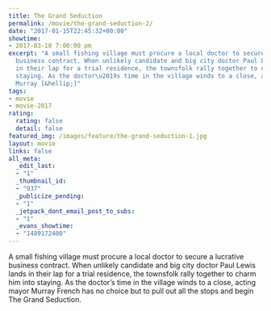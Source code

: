```yaml
---
title: The Grand Seduction
permalink: /movie/the-grand-seduction-2/
date: "2017-01-15T22:45:32+00:00"
showtime:
- 2017-03-10 7:00:00 pm
excerpt: "A small fishing village must procure a local doctor to secure a lucrative
  business contract. When unlikely candidate and big city doctor Paul Lewis lands
  in their lap for a trial residence, the townsfolk rally together to charm him into
  staying. As the doctor\u2019s time in the village winds to a close, acting mayor
  Murray [&hellip;]"
tags:
- movie
- movie-2017
rating:
  rating: false
  detail: false
featured_img: /images/feature/the-grand-seduction-1.jpg
layout: movie
links: false
all_meta:
  _edit_last:
  - "1"
  _thumbnail_id:
  - "937"
  _publicize_pending:
  - "1"
  _jetpack_dont_email_post_to_subs:
  - "1"
  _evans_showtime:
  - "1489172400"
---
```


<div class="overview" dir="auto">A small fishing village must procure a local doctor to secure a lucrative business contract. When unlikely candidate and big city doctor Paul Lewis lands in their lap for a trial residence, the townsfolk rally together to charm him into staying. As the doctor’s time in the village winds to a close, acting mayor Murray French has no choice but to pull out all the stops and begin The Grand Seduction. </div>